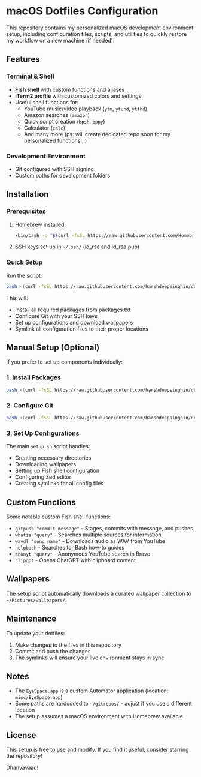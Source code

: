# macOS Dotfiles Configuration

This repository contains my personalized macOS development environment setup, including configuration files, scripts, and utilities to quickly restore my workflow on a new machine (if needed).

## Features

### Terminal & Shell
- **Fish shell** with custom functions and aliases
- **iTerm2 profile** with customized colors and settings
- Useful shell functions for:
  - YouTube music/video playback (`ytm`, `ytuhd`, `ytfhd`)
  - Amazon searches (`amazon`)
  - Quick script creation (`bpsh`, `bppy`)
  - Calculator (`calc`)
  - And many more (ps: will create dedicated repo soon for my personalized functions...)

### Development Environment
- Git configured with SSH signing
- Custom paths for development folders


## Installation

### Prerequisites

1. Homebrew installed:
   ```bash
   /bin/bash -c "$(curl -fsSL https://raw.githubusercontent.com/Homebrew/install/HEAD/install.sh)"
   ```
2. SSH keys set up in `~/.ssh/` (id_rsa and id_rsa.pub)

### Quick Setup

Run the script:
   ```bash
   bash <(curl -fsSL https://raw.githubusercontent.com/harshdeepsinghin/dotfiles/refs/heads/main/macOS/scripts/setup.sh)
   ```

This will:
- Install all required packages from packages.txt
- Configure Git with your SSH keys
- Set up configurations and download wallpapers
- Symlink all configuration files to their proper locations

## Manual Setup (Optional)

If you prefer to set up components individually:

### 1. Install Packages

```bash
bash <(curl -fsSL https://raw.githubusercontent.com/harshdeepsinghin/dotfiles/refs/heads/main/macOS/scripts/stems/install-packages.sh)
```

### 2. Configure Git

```bash
bash <(curl -fsSL https://raw.githubusercontent.com/harshdeepsinghin/dotfiles/refs/heads/main/macOS/scripts/stems/git-setup.sh) ok
```

### 3. Set Up Configurations

The main `setup.sh` script handles:
- Creating necessary directories
- Downloading wallpapers
- Setting up Fish shell configuration
- Configuring Zed editor
- Creating symlinks for all config files

## Custom Functions

Some notable custom Fish shell functions:

- `gitpush "commit message"` - Stages, commits with message, and pushes
- `whatis "query"` - Searches multiple sources for information
- `wavdl "song name"` - Downloads audio as WAV from YouTube
- `helpbash` - Searches for Bash how-to guides
- `anonyt "query"` - Anonymous YouTube search in Brave
- `clipgpt` - Opens ChatGPT with clipboard content

## Wallpapers

The setup script automatically downloads a curated wallpaper collection to `~/Pictures/wallpapers/`.

## Maintenance

To update your dotfiles:

1. Make changes to the files in this repository
2. Commit and push the changes
3. The symlinks will ensure your live environment stays in sync

## Notes

- The `EyeSpace.app` is a custom Automator application (location: `misc/EyeSpace.app`)
- Some paths are hardcoded to `~/gitrepos/` - adjust if you use a different location
- The setup assumes a macOS environment with Homebrew available

## License

This setup is free to use and modify. If you find it useful, consider starring the repository!

Dhanyavaad!